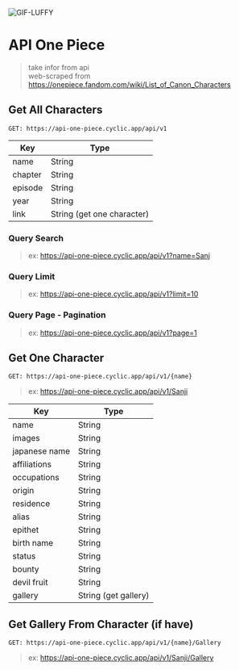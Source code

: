 ![GIF-LUFFY](https://i.pinimg.com/originals/50/c5/f1/50c5f1847013012ee0f25f67fdddb8d9.gif)  <br>

# API One Piece

> take infor from api  <br>
> web-scraped from https://onepiece.fandom.com/wiki/List_of_Canon_Characters

## Get All Characters

```GET: https://api-one-piece.cyclic.app/api/v1```

| Key     | Type                       |
| ------- | -------------------------- |
| name    | String                     |
| chapter | String                     |
| episode | String                     |
| year    | String                     |
| link    | String (get one character) |

### Query Search

> ex: https://api-one-piece.cyclic.app/api/v1?name=Sanj

### Query Limit

> ex: https://api-one-piece.cyclic.app/api/v1?limit=10

### Query Page - Pagination

> ex: https://api-one-piece.cyclic.app/api/v1?page=1

## Get One Character

```GET: https://api-one-piece.cyclic.app/api/v1/{name}  ```<br>

> ex: https://api-one-piece.cyclic.app/api/v1/Sanji

| Key           | Type                 |
| ------------- | -------------------- |
| name          | String               |
| images        | String               |
| japanese name | String               |
| affiliations  | String               |
| occupations   | String               |
| origin        | String               |
| residence     | String               |
| alias         | String               |
| epithet       | String               |
| birth name    | String               |
| status        | String               |
| bounty        | String               |
| devil fruit   | String               |
| gallery       | String (get gallery) |

## Get Gallery From Character (if have)

```GET: https://api-one-piece.cyclic.app/api/v1/{name}/Gallery  ```<br>

> ex: https://api-one-piece.cyclic.app/api/v1/Sanji/Gallery
